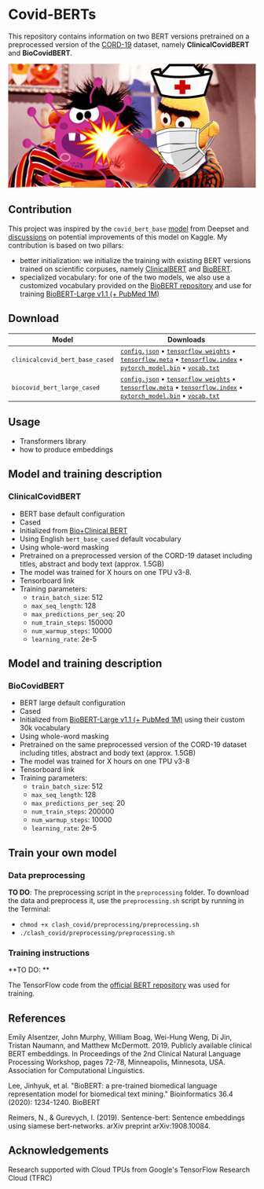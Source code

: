 # Covid-BERTs

This repository contains information on two BERT versions pretrained on a preprocessed version of the [CORD-19](https://www.kaggle.com/allen-institute-for-ai/CORD-19-research-challenge) dataset, namely **ClinicalCovidBERT** and **BioCovidBERT**. 

![Illustration](clash_covid.png)


## Contribution

 This project was inspired by the `covid_bert_base` [model](https://huggingface.co/deepset/covid_bert_base) from Deepset and [discussions](https://www.kaggle.com/allen-institute-for-ai/CORD-19-research-challenge/discussion/138250) on potential improvements of this model on Kaggle. My contribution is based on two pillars:
- better initialization: we initialize the training with existing BERT versions trained on scientific corpuses, namely [ClinicalBERT](https://github.com/EmilyAlsentzer/clinicalBERT) and [BioBERT](https://github.com/dmis-lab/biobert).
- specialized vocabulary: for one of the two models, we also use a customized vocabulary provided on the [BioBERT repository](https://github.com/dmis-lab/biobert) and use for training [BioBERT-Large v1.1 (+ PubMed 1M)](https://github.com/dmis-lab/biobert)

## Download

| Model                            | Downloads
| -------------------------------- | ---------------------------------------------------------------------------------------------------------------
| `clinicalcovid_bert_base_cased`   | [`config.json`](https://s3.amazonaws.com/models.huggingface.co/bert/mananeau/clinicalcovid_bert/bert_config.json) • [`tensorflow weights`](https://s3.amazonaws.com/models.huggingface.co/bert/mananeau/clinicalcovid_bert/clinicalcovid_bert_base_cased.ckpt.data-00000-of-00001) • [`tensorflow.meta`](https://s3.amazonaws.com/models.huggingface.co/bert/mananeau/clinicalcovid_bert/clinicalcovid_bert_base_cased.ckpt.meta) • [`tensorflow.index`](https://s3.amazonaws.com/models.huggingface.co/bert/mananeau/clinicalcovid_bert/clinicalcovid_bert_base_cased.ckpt.index) • [`pytorch_model.bin`](https://s3.amazonaws.com/models.huggingface.co/bert/mananeau/clinicalcovid_bert/clinicalcovid_bert_base_cased.bin) • [`vocab.txt`](https://s3.amazonaws.com/models.huggingface.co/bert/mananeau/clinicalcovid_bert/vocab.txt)
| `biocovid_bert_large_cased` | [`config.json`](https://s3.amazonaws.com/models.huggingface.co/bert/mananeau/biocovid_bert/bert_config_bio_58k_large.json) • [`tensorflow weights`](https://s3.amazonaws.com/models.huggingface.co/bert/mananeau/biocovid_bert/biocovid_bert_large_cased.ckpt.data-00000-of-00001) • [`tensorflow.meta`](https://s3.amazonaws.com/models.huggingface.co/bert/mananeau/biocovid_bert/biocovid_bert_large_cased.ckpt.meta) • [`tensorflow.index`](https://s3.amazonaws.com/models.huggingface.co/bert/mananeau/biocovid_bert/biocovid_bert_large_cased.ckpt.index) • [`pytorch_model.bin`](https://s3.amazonaws.com/models.huggingface.co/bert/mananeau/biocovid_bert/biocovid_bert.bin) • [`vocab.txt`](https://s3.amazonaws.com/models.huggingface.co/bert/mananeau/biocovid_bert/vocab_cased_pubmed_pmc_30k.txt)

## Usage 
- Transformers library
- how to produce embeddings 


## Model and training description

### ClinicalCovidBERT 
- BERT base default configuration
- Cased 
- Initialized from [Bio+Clinical BERT](https://github.com/EmilyAlsentzer/clinicalBERT)
- Using English `bert_base_cased` default vocabulary
- Using whole-word masking
- Pretrained on a preprocessed version of the CORD-19 dataset including titles, abstract and body text (approx. 1.5GB)
- The model was trained for X hours on one TPU v3-8.
- Tensorboard link
- Training parameters:
  - `train_batch_size`: 512
  - `max_seq_length`: 128
  - `max_predictions_per_seq`: 20
  - `num_train_steps`: 150000 
  - `num_warmup_steps`: 10000
  - `learning_rate`: 2e-5


## Model and training description 

### BioCovidBERT
- BERT large default configuration
- Cased 
- Initialized from [BioBERT-Large v1.1 (+ PubMed 1M)](https://github.com/dmis-lab/biobert) using their custom 30k vocabulary
- Using whole-word masking
- Pretrained on the same preprocessed version of the CORD-19 dataset including titles, abstract and body text (approx. 1.5GB)
- The model was trained for X hours on one TPU v3-8
- Tensorboard link
- Training parameters:
  - `train_batch_size`: 512
  - `max_seq_length`: 128
  - `max_predictions_per_seq`: 20
  - `num_train_steps`: 200000 
  - `num_warmup_steps`: 10000
  - `learning_rate`: 2e-5
  


## Train your own model 

### Data preprocessing

**TO DO**: The preprocessing script in the `preprocessing` folder. To download the data and preprocess it, use the `preprocessing.sh` script by running in the Terminal:
- `chmod +x clash_covid/preprocessing/preprocessing.sh`
- `./clash_covid/preprocessing/preprocessing.sh` 

### Training instructions

**TO DO: **

The TensorFlow code from the [official BERT repository](https://github.com/google-research/bert) was used for training.

## References

Emily Alsentzer, John Murphy, William Boag, Wei-Hung Weng, Di Jin, Tristan Naumann, and Matthew McDermott. 2019. Publicly available clinical BERT embeddings. In Proceedings of the 2nd Clinical Natural Language Processing Workshop, pages 72-78, Minneapolis, Minnesota, USA. Association for Computational Linguistics.

Lee, Jinhyuk, et al. "BioBERT: a pre-trained biomedical language representation model for biomedical text mining." Bioinformatics 36.4 (2020): 1234-1240.
BioBERT

Reimers, N., & Gurevych, I. (2019). Sentence-bert: Sentence embeddings using siamese bert-networks. arXiv preprint arXiv:1908.10084.

## Acknowledgements

Research supported with Cloud TPUs from Google's TensorFlow Research Cloud (TFRC)

